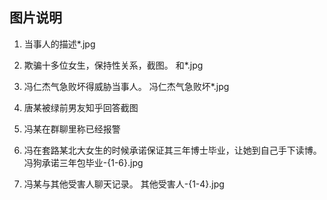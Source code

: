 ## 图片说明

1. 当事人的描述*.jpg

2. 欺骗十多位女生，保持性关系，截图。 和*.jpg

3. 冯仁杰气急败坏得威胁当事人。 冯仁杰气急败坏*.jpg

4. 唐某被绿前男友知乎回答截图

5. 冯某在群聊里称已经报警

6. 冯在套路某北大女生的时候承诺保证其三年博士毕业，让她到自己手下读博。 冯狗承诺三年包毕业-{1-6}.jpg

7. 冯某与其他受害人聊天记录。 其他受害人-{1-4}.jpg